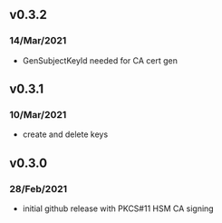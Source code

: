 ## v0.3.2
### 14/Mar/2021

* GenSubjectKeyId needed for CA cert gen

## v0.3.1
### 10/Mar/2021

* create and delete keys

## v0.3.0
### 28/Feb/2021

* initial github release with PKCS#11 HSM CA signing